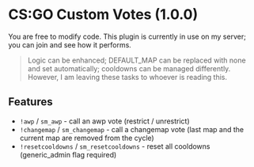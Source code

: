 # CS:GO Custom Votes (1.0.0)
You are free to modify code. This plugin is currently in use on my server; you can join and see how it performs.

> Logic can be enhanced; DEFAULT_MAP can be replaced with none and set automatically; 
> cooldowns can be managed differently. However, I am leaving these tasks to whoever is reading this.

## Features
* `!awp` / `sm_awp` - call an awp vote (restrict / unrestrict)
* `!changemap` / `sm_changemap` - call a changemap vote (last map and the current map are removed from the cycle)
* `!resetcooldowns` / `sm_resetcooldowns` - reset all cooldowns (generic_admin flag required)
